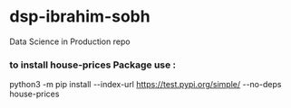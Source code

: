 # dsp-ibrahim-sobh
Data Science in Production repo


### to install house-prices Package use :
  python3 -m pip install --index-url https://test.pypi.org/simple/ --no-deps house-prices 
